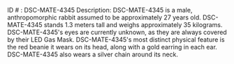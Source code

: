 ID # : DSC-MATE-4345
Description: DSC-MATE-4345 is a male, anthropomorphic rabbit assumed to be approximately 27 years old. DSC-MATE-4345 stands 1.3 meters tall and weighs approximately 35 kilograms. DSC-MATE-4345's eyes are currently unknown, as they are always covered by their LED Gas Mask. DSC-MATE-4345's most distinct physical feature is the red beanie it wears on its head, along with a gold earring in each ear. DSC-MATE-4345 also wears a silver chain around its neck.